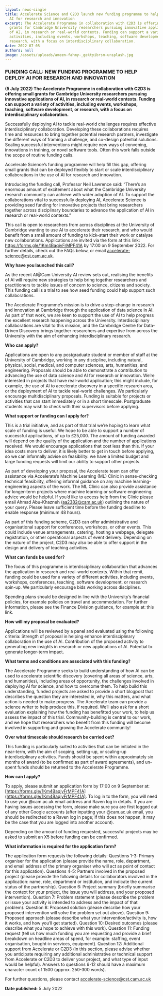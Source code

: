 ```yaml
---
layout: news-single
title: Accelerate Science and C2D3 launch new funding programme to help deploy
  AI for research and innovation
excerpt: The Accelerate Programme in collaboration with C2D3 is offering small
  grants for Cambridge University researchers pursuing innovative applications
  of AI, in research or real-world contexts. Funding can support a variety of
  activities, including events, workshops, teaching, software development, or
  research, with a focus on interdisciplinary collaboration.
date: 2022-07-05
authors: null
image: /assets/uploads/ameen-fahmy-_gektyibrsm-unsplash.jpg
---
```

### FUNDING CALL: NEW FUNDING PROGRAMME TO HELP DEPLOY AI FOR RESEARCH AND INNOVATION
**(5 July 2022) The Accelerate Programme in collaboration with C2D3 is offering small grants for Cambridge University researchers pursuing innovative applications of AI, in research or real-world contexts. Funding can support a variety of activities, including events, workshops, teaching, software development, or research, with a focus on interdisciplinary collaboration.**

Successfully deploying AI to tackle real-world challenges requires effective interdisciplinary collaboration. Developing these collaborations requires time and resources to bring together potential research partners, investigate the different ways of framing a challenge, and co-design potential solutions. Scaling successful interventions might require new ways of convening, innovations in training, or novel software tools. Often this work falls outside the scope of routine funding calls.

Accelerate Science’s funding programme will help fill this gap, offering small grants that can be deployed flexibly to start or scale interdisciplinary collaborations in the use of AI for research and innovation.

Introducing the funding call, Professor Neil Lawrence said: “There’s an enormous amount of excitement about what the Cambridge University research community can achieve with wider adoption of AI. To support the collaborations vital to successfully deploying AI, Accelerate Science is providing seed funding for innovative projects that bring researchers together across disciplinary boundaries to advance the application of AI in research or real-world contexts.”

This call is open to researchers from across disciplines at the University of Cambridge wanting to use AI to accelerate their research, and who would benefit from a small amount of funding to kick-start their work or catalyse new collaborations. Applications are invited via the form at this link: https://forms.gle/1Km4BaqjvFrMPF41A by 17:00 on 9 September 2022. For further details, check out the FAQs below, or email accelerate-science@cst.cam.ac.uk.

**Why have you launched this call?**

As the recent AI@Cam University AI review sets out, realising the benefits of AI will require new strategies to help bring together researchers and practitioners to tackle issues of concern to science, citizens and society. This funding call is a trial to see how seed funding could help support such collaborations.

The Accelerate Programme’s mission is to drive a step-change in research and innovation at Cambridge through the application of data science in AI. As part of that work, we are keen to support the use of AI to help progress the excellent research happening across the University. Interdisciplinary collaborations are vital to this mission, and the Cambridge Centre for Data-Driven Discovery brings together researchers and expertise from across the University with the aim of enhancing interdisciplinary research.


**Who can apply?**

Applications are open to any postgraduate student or member of staff at the University of Cambridge, working in any discipline, including natural, physical, social, medical, and computer sciences, arts, humanities, and engineering. Proposals should be able to demonstrate a contribution to advancing the use of data science and AI for research or innovation. We’re interested in projects that have real-world application; this might include, for example, the use of AI to accelerate discovery in a specific research area, or the deployment of AI to tackle real-world challenges. We particularly encourage multidisciplinary proposals. Funding is suitable for projects or activities that can start immediately or in a short timescale. Postgraduate students may wish to check with their supervisors before applying.


**What support or funding can I apply for?**

This is a trial initiative, and as part of that trial we’re hoping to learn what scale of funding is useful. We hope to be able to support a number of successful applications, of up to £25,000. The amount of funding awarded will depend on the quality of the application and the number of applications received. We would encourage applications that cost less than this. If your idea costs more to deliver, it is likely better to get in touch before applying, so we can informally advise on feasibility: we have a limited budget and large funding requests will limit our ability to support other projects.

As part of developing your proposal, the Accelerate team can offer assistance via Accelerate’s Machine Learning (ML) Clinic in sense-checking technical feasibility, offering informal guidance on any machine learning-engineering aspects of the work. The ML Clinic can also provide assistance for longer-term projects where machine learning or software engineering advice would be helpful. If you’d like to access help from the Clinic please email Ahmad Abu-Khazneh (aa2382@cam.ac.uk) outlining the nature of your query. Please leave sufficient time before the funding deadline to enable response (minimum 48 hours).

As part of this funding scheme, C2D3 can offer administrative and organisational support for conferences, workshops, or other events. This could include venue arrangements, catering, hosting a webpage, delegate registration, or other operational aspects of event delivery. Depending on the nature of the project, C2D3 may also be able to offer support in the design and delivery of teaching activities.

**What can funds be used for?**

The focus of this programme is interdisciplinary collaboration that advances the application in research and real-world contexts. Within that remit, funding could be used for a variety of different activities, including events, workshops, conferences, teaching, software development, or research spin-up. We particularly encourage bids working across disciplines.

Spending plans should be designed in line with the University’s financial policies, for example policies on travel and accommodation. For further information, please see the Finance Division guidance, for example at: this link.

**How will my proposal be evaluated?**

Applications will be reviewed by a panel and evaluated using the following criteria:
Strength of proposal in helping enhance interdisciplinary collaboration in the use of AI.
Contribution of the proposed activity to generating new insights in research or new applications of AI.
Potential to generate longer-term impact.

**What terms and conditions are associated with this funding?**

The Accelerate Programme seeks to build understanding of how AI can be used to accelerate scientific discovery (covering all areas of science, arts, and humanities), including areas of opportunity, the challenges involved in deploying AI for science, and how to overcome them. To help build this understanding, funded projects are asked to provide a short blogpost that describes the question they are interested in, why this matters, and what action is needed to make progress. The Accelerate team can provide a science writer to help produce this, if required. We’ll also ask for a short evaluation explaining how the funding has benefitted your work, to help us assess the impact of this trial. Community-building is central to our work, and we hope that researchers who benefit from this funding will become involved in supporting and growing the Accelerate community!

**Over what timescale should research be carried out?**

This funding is particularly suited to activities that can be initiated in the near-term, with the aim of scoping, setting-up, or scaling-up interdisciplinary activities. Funds should be spent within approximately six months of award (to be confirmed as part of award agreements), and un-spent funds should be returned to the Accelerate Programme.

**How can I apply?**

To apply, please submit an application form by 17:00 on 9 September at: [https://forms.gle/1Km4BaqjvFrMPF41A](https://forms.gle/1Km4BaqjvFrMPF41A). To log in to the form, you will need to use your @cam.ac.uk email address and Raven log in details. If you are having issues accessing the form, please make sure you are first logged out of any other Google accounts (after inputting your @cam.ac.uk email, you should be redirected to a Raven log in page; if this does not happen, it may be the case that you are logged into another account).

Depending on the amount of funding requested, successful projects may be asked to submit an X5 before funding can be confirmed.

**What information is required for the application form?**

The application form requests the following details:
Questions 1-3: Primary organiser for the application (please provide the name, role, department, and email address of the primary organiser who will act as point of contact for this application).
Questions 4-5: Partners involved in the proposed project (please provide the following details for collaborators involved in the application: name, role, department or institution, and indicate the current status of the partnership).
Question 6: Project summary (briefly summarise the context for your project, the issue you will address, and your proposed intervention).
Question 7: Problem statement (please describe the problem or issue your activity is intended to address and the impact of that problem).
Question 8: Proposed solution (please describe how your proposed intervention will solve the problem set out above).
Question 9: Proposed approach (please describe what your intervention/activity is, how it works, and how you’ll get started).
Question 10: Desired outcomes (please describe what you hope to achieve with this work).
Question 11: Funding request (tell us how much funding you are requesting and provide a brief breakdown on headline areas of spend, for example: staffing, event organisation, bought-in services, equipment).
Question 12: Additional support from Accelerate or C2D3 (in this section, please advise whether you anticipate requiring any additional administrative or technical support from Accelerate or C2D3 to deliver your project, and what type of input would be helpful).
Answers to questions 6-12 should have a maximum character count of 1500 (approx. 250-300 words).

For further questions, please contact [accelerate-science@cst.cam.ac.uk](accelerate-science@cst.cam.ac.uk)

**Date published:** 5 July 2022